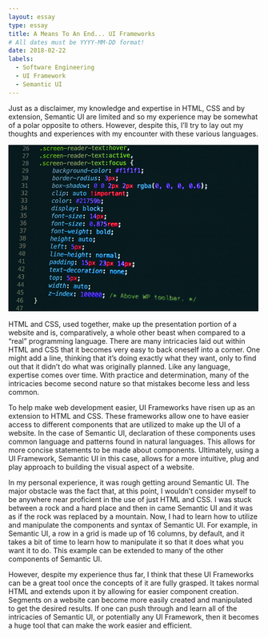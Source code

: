 ```yaml
---
layout: essay
type: essay
title: A Means To An End... UI Frameworks
# All dates must be YYYY-MM-DD format!
date: 2018-02-22
labels:
  - Software Engineering
  - UI Framework
  - Semantic UI
---
```


Just as a disclaimer, my knowledge and expertise in HTML, CSS and by extension, Semantic UI are limited and so my experience may be somewhat of a polar opposite to others. However, despite this, I’ll try to lay out my thoughts and experiences with my encounter with these various languages.

<img src="../images/css.png" />
<br/>

HTML and CSS, used together, make up the presentation portion of a website and is, comparatively, a whole other beast when compared to a “real” programming language. There are many intricacies laid out within HTML and CSS that it becomes very easy to back oneself into a corner. One might add a line, thinking that it’s doing exactly what they want, only to find out that it didn’t do what was originally planned. Like any language, expertise comes over time. With practice and determination, many of the intricacies become second nature so that mistakes become less and less common.

To help make web development easier, UI Frameworks have risen up as an extension to HTML and CSS. These frameworks allow one to have easier access to different components that are utilized to make up the UI of a website. In the case of Semantic UI, declaration of these components uses common language and patterns found in natural languages. This allows for more concise statements to be made about components. Ultimately, using a UI Framework, Semantic UI in this case, allows for a more intuitive, plug and play approach to building the visual aspect of a website.

In my personal experience, it was rough getting around Semantic UI. The major obstacle was the fact that, at this point, I wouldn’t consider myself to be anywhere near proficient in the use of just HTML and CSS. I was stuck between a rock and a hard place and then in came Semantic UI and it was as if the rock was replaced by a mountain. Now, I had to learn how to utilize and manipulate the components and syntax of Semantic UI. For example, in Semantic UI, a row in a grid is made up of 16 columns, by default, and it takes a bit of time to learn how to manipulate it so that it does what you want it to do. This example can be extended to many of the other components of Semantic UI.

However, despite my experience thus far, I think that these UI Frameworks can be a great tool once the concepts of it are fully grasped. It takes normal HTML and extends upon it by allowing for easier component creation. Segments on a website can become more easily created and manipulated to get the desired results. If one can push through and learn all of the intricacies of Semantic UI, or potentially any UI Framework, then it becomes a huge tool that can make the work easier and efficient.
